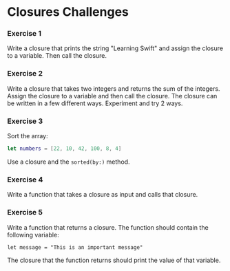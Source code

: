 
# Closures Challenges

### Exercise 1

Write a closure that prints the string "Learning Swift" and assign the closure to a variable. Then call the closure.

### Exercise 2

Write a closure that takes two integers and returns the sum of the integers. Assign the closure to a variable and then call the closure. The closure can be written in a few different ways. Experiment and try 2 ways.

### Exercise 3

Sort the array:

```Swift
let numbers = [22, 10, 42, 100, 8, 4]
```
Use a closure and the `sorted(by:)` method.

### Exercise 4

Write a function that takes a closure as input and calls that closure.

### Exercise 5

Write a function that returns a closure. The function should contain the following variable:

```
let message = "This is an important message"
```

The closure that the function returns should print the value of that variable.
